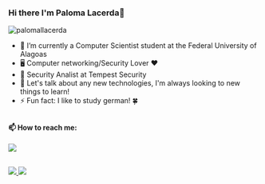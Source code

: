 
### Hi there I'm Paloma Lacerda👋


<p align="left"> <img src="https://komarev.com/ghpvc/?username=palomallacerda&label=Profile%20views&color=0e75b6&style=flat" alt="palomallacerda" /> </p>

- 🔭 I’m currently a Computer Scientist student at the Federal University of Alagoas
- 🖥 Computer networking/Security Lover ❤
- 🌱 Security Analist at Tempest Security  
- 💬 Let's talk about any new technologies, I'm always looking to new things to learn! 
- ⚡ Fun fact: I like to study german! :four_leaf_clover:

##

<h4>📫 How to reach me:</h4>  
<div>
  <a href="https://www.linkedin.com/in/paloma-lacerda-96056a1a8">
  <img heigth="80em" src="https://img.shields.io/badge/linkedin-%230077B5.svg?&style=for-the-badge&logo=linkedin&logoColor=white"/>
</div>
  
##
  
<div>
    <a href="github.com/palomallacerda">
    <img heigth="180em" src="https://github-readme-stats.vercel.app/api?username=palomallacerda&show_icons=True&theme=midnight-purple"/>  
    <img heigth ="180en" src="https://github-readme-stats.vercel.app/api/top-langs/?username=palomallacerda&layout=compact&show_icons=True&theme=midnight-purple"/>
</div>

 
  
